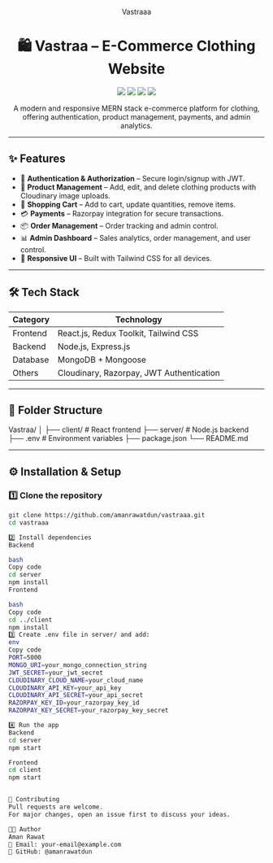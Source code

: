 <!-- Banner -->
<p align="center">
  <h>Vastraaa</h>
</p>

<h1 align="center">🛍️ Vastraa – E-Commerce Clothing Website</h1>

<p align="center">
  <img src="https://img.shields.io/github/last-commit/your-username/vastraa?color=blue&style=for-the-badge" />
  <img src="https://img.shields.io/github/repo-size/your-username/vastraa?color=purple&style=for-the-badge" />
  <img src="https://img.shields.io/github/stars/your-username/vastraa?style=for-the-badge&color=yellow" />
  <img src="https://img.shields.io/badge/License-MIT-green?style=for-the-badge" />
</p>

<p align="center">
  A modern and responsive MERN stack e-commerce platform for clothing, offering authentication, product management, payments, and admin analytics.
</p>

---

## ✨ Features

- 🔐 **Authentication & Authorization** – Secure login/signup with JWT.
- 👗 **Product Management** – Add, edit, and delete clothing products with Cloudinary image uploads.
- 🛒 **Shopping Cart** – Add to cart, update quantities, remove items.
- 💳 **Payments** – Razorpay integration for secure transactions.
- 📦 **Order Management** – Order tracking and admin control.
- 📊 **Admin Dashboard** – Sales analytics, order management, and user control.
- 📱 **Responsive UI** – Built with Tailwind CSS for all devices.

---

## 🛠️ Tech Stack

| Category   | Technology |
|------------|------------|
| Frontend   | React.js, Redux Toolkit, Tailwind CSS |
| Backend    | Node.js, Express.js |
| Database   | MongoDB + Mongoose |
| Others     | Cloudinary, Razorpay, JWT Authentication |

---

## 📂 Folder Structure
Vastraa/
│
├── client/ # React frontend
├── server/ # Node.js backend
├── .env # Environment variables
├── package.json
└── README.md


---

## ⚙️ Installation & Setup

### 1️⃣ Clone the repository
```bash
git clone https://github.com/amanrawatdun/vastraaa.git
cd vastraaa

2️⃣ Install dependencies
Backend

bash
Copy code
cd server
npm install
Frontend

bash
Copy code
cd ../client
npm install
3️⃣ Create .env file in server/ and add:
env
Copy code
PORT=5000
MONGO_URI=your_mongo_connection_string
JWT_SECRET=your_jwt_secret
CLOUDINARY_CLOUD_NAME=your_cloud_name
CLOUDINARY_API_KEY=your_api_key
CLOUDINARY_API_SECRET=your_api_secret
RAZORPAY_KEY_ID=your_razorpay_key_id
RAZORPAY_KEY_SECRET=your_razorpay_key_secret

4️⃣ Run the app
Backend
cd server
npm start

Frontend
cd client
npm start


🤝 Contributing
Pull requests are welcome.
For major changes, open an issue first to discuss your ideas.

👨‍💻 Author
Aman Rawat
📧 Email: your-email@example.com
🔗 GitHub: @amanrawatdun


